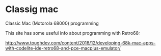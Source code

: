 # Classig mac
Classic Mac (Motorola 68000) programming

This site has some useful info about programming with Retro68:

http://www.toughdev.com/content/2018/12/developing-68k-mac-apps-with-codelite-ide-retro68-and-pce-macplus-emulator/
